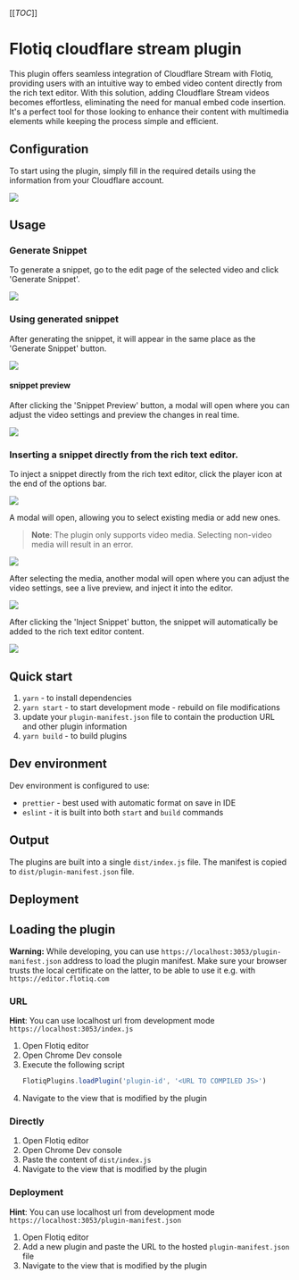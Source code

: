 [[_TOC_]]

# Flotiq cloudflare stream plugin

This plugin offers seamless integration of Cloudflare Stream with Flotiq, providing users with an intuitive way to embed
video content directly from the rich text editor. With this solution, adding Cloudflare Stream videos becomes
effortless, eliminating the need for manual embed code insertion. It's a perfect tool for those looking to enhance their
content with multimedia elements while keeping the process simple and efficient.

## Configuration

To start using the plugin, simply fill in the required details using the information from your Cloudflare account.

![](.docs/images/settings.png)

## Usage

### Generate Snippet

To generate a snippet, go to the edit page of the selected video and click 'Generate Snippet'.

![](.docs/images/generete-iframe.png)

### Using generated snippet

After generating the snippet, it will appear in the same place as the 'Generate Snippet' button.

![](.docs/images/generated-snippet.png)

#### snippet preview

After clicking the 'Snippet Preview' button, a modal will open where you can adjust the video settings and preview the
changes in real time.

![](.docs/images/video-settings.png)

### Inserting a snippet directly from the rich text editor.

To inject a snippet directly from the rich text editor, click the player icon at the end of the options bar.

![](.docs/images/richtext-editor-btn.png)

A modal will open, allowing you to select existing media or add new ones.
> **Note**: The plugin only supports video media. Selecting non-video media will result in an error.

![](.docs/images/media-picker-modal.png)

After selecting the media, another modal will open where you can adjust the video settings, see a live preview, and
inject it into the editor.

![](.docs/images/snippet-settings.png)

After clicking the 'Inject Snippet' button, the snippet will automatically be added to the rich text editor content.

![](.docs/images/snippet-injected-to-editor.png)


## Quick start

1. `yarn` - to install dependencies
2. `yarn start` - to start development mode - rebuild on file modifications
3. update your `plugin-manifest.json` file to contain the production URL and other plugin information
4. `yarn build` - to build plugins

## Dev environment

Dev environment is configured to use:

* `prettier` - best used with automatic format on save in IDE
* `eslint` - it is built into both `start` and `build` commands

## Output

The plugins are built into a single `dist/index.js` file. The manifest is copied to `dist/plugin-manifest.json` file.

## Deployment

<!-- TO DO -->

## Loading the plugin

**Warning:** While developing, you can use  `https://localhost:3053/plugin-manifest.json` address to load the plugin
manifest. Make sure your browser trusts the local certificate on the latter, to be able to use it e.g. with
`https://editor.flotiq.com`

### URL

**Hint**: You can use localhost url from development mode `https://localhost:3053/index.js`

1. Open Flotiq editor
2. Open Chrome Dev console
3. Execute the following script
   ```javascript
   FlotiqPlugins.loadPlugin('plugin-id', '<URL TO COMPILED JS>')
   ```
4. Navigate to the view that is modified by the plugin

### Directly

1. Open Flotiq editor
2. Open Chrome Dev console
3. Paste the content of `dist/index.js`
4. Navigate to the view that is modified by the plugin

### Deployment

**Hint**: You can use localhost url from development mode `https://localhost:3053/plugin-manifest.json`

1. Open Flotiq editor
2. Add a new plugin and paste the URL to the hosted `plugin-manifest.json` file
3. Navigate to the view that is modified by the plugin
